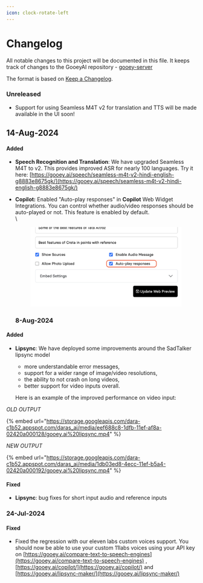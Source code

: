 ```yaml
---
icon: clock-rotate-left
---
```


# Changelog

All notable changes to this project will be documented in this file. It keeps track of changes to the GooeyAI repository - [gooey-server](https://github.com/gooeyAI/gooey-server)

The format is based on [Keep a Changelog](https://keepachangelog.com/en/1.1.0/).&#x20;

### Unreleased

* Support for using Seamless M4T v2 for translation and TTS will be made available in the UI soon!

## 14-Aug-2024

#### Added

* **Speech Recognition and Translation**: We have upgraded Seamless M4T to v2. This provides improved ASR for nearly 100 languages. Try it here: [https://gooey.ai/speech/seamless-m4t-v2-hindi-english-g8883e8675gk/](https://gooey.ai/speech/seamless-m4t-v2-hindi-english-g8883e8675gk/)
*   **Copilot:** Enabled "Auto-play responses" in **Copilot** Web Widget Integrations. You can control whether audio/video responses should be auto-played or not. This feature is enabled by default.\
    \


    <figure><img src=".gitbook/assets/Auto-play (1).png" alt=""><figcaption></figcaption></figure>

    ### 8-Aug-2024



#### Added

*   **Lipsync**: We have deployed some improvements around the SadTalker lipsync model&#x20;

    * more understandable error messages,&#x20;
    * support for a wider range of image/video resolutions,&#x20;
    * the ability to not crash on long videos, &#x20;
    * better support for video inputs overall.&#x20;

    Here is an example of the improved performance on video input:&#x20;

_OLD OUTPUT_

{% embed url="https://storage.googleapis.com/dara-c1b52.appspot.com/daras_ai/media/eef688c8-1dfb-11ef-af8a-02420a000128/gooey.ai%20lipsync.mp4" %}

_NEW OUTPUT_

{% embed url="https://storage.googleapis.com/dara-c1b52.appspot.com/daras_ai/media/1db03ed8-4ecc-11ef-b5a4-02420a000192/gooey.ai%20lipsync.mp4" %}

#### Fixed

* **Lipsync**: bug fixes for short input audio and reference inputs &#x20;

### 24-Jul-2024

#### Fixed

* Fixed the regression with our eleven labs custom voices support. You should now be able to use your custom 11labs voices using your API key on [https://gooey.ai/compare-text-to-speech-engines](https://gooey.ai/compare-text-to-speech-engines) , [https://gooey.ai/copilot/](https://gooey.ai/copilot/) and [https://gooey.ai/lipsync-maker/](https://gooey.ai/lipsync-maker/)

